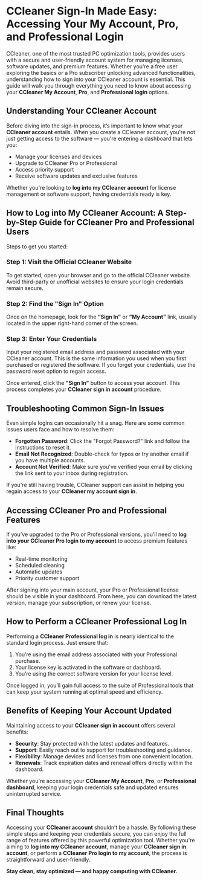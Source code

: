# CCleaner Sign-In Made Easy: Accessing Your My Account, Pro, and Professional Login

CCleaner, one of the most trusted PC optimization tools, provides users with a secure and user-friendly account system for managing licenses, software updates, and premium features. Whether you're a free user exploring the basics or a Pro subscriber unlocking advanced functionalities, understanding how to sign into your CCleaner account is essential. This guide will walk you through everything you need to know about accessing your **CCleaner My Account**, **Pro**, and **Professional login** options.



## Understanding Your CCleaner Account

Before diving into the sign-in process, it’s important to know what your **CCleaner account** entails. When you create a CCleaner account, you're not just getting access to the software — you're entering a dashboard that lets you:

- Manage your licenses and devices  
- Upgrade to CCleaner Pro or Professional  
- Access priority support  
- Receive software updates and exclusive features

Whether you're looking to **log into my CCleaner account** for license management or software support, having credentials ready is key.



## How to Log into My CCleaner Account: A Step-by-Step Guide for CCleaner Pro and Professional Users

Steps to get you started:

### Step 1: Visit the Official CCleaner Website

To get started, open your browser and go to the official CCleaner website. Avoid third-party or unofficial websites to ensure your login credentials remain secure.

### Step 2: Find the "Sign In" Option

Once on the homepage, look for the **“Sign In”** or **“My Account”** link, usually located in the upper right-hand corner of the screen.

### Step 3: Enter Your Credentials

Input your registered email address and password associated with your CCleaner account. This is the same information you used when you first purchased or registered the software. If you forget your credentials, use the password reset option to regain access.

Once entered, click the **"Sign In"** button to access your account. This process completes your **CCleaner sign in account** procedure.



## Troubleshooting Common Sign-In Issues

Even simple logins can occasionally hit a snag. Here are some common issues users face and how to resolve them:

- **Forgotten Password**: Click the "Forgot Password?" link and follow the instructions to reset it.  
- **Email Not Recognized**: Double-check for typos or try another email if you have multiple accounts.  
- **Account Not Verified**: Make sure you've verified your email by clicking the link sent to your inbox during registration.

If you're still having trouble, CCleaner support can assist in helping you regain access to your **CCleaner my account sign in**.



## Accessing CCleaner Pro and Professional Features

If you’ve upgraded to the Pro or Professional versions, you’ll need to **log into your CCleaner Pro login to my account** to access premium features like:

- Real-time monitoring  
- Scheduled cleaning  
- Automatic updates  
- Priority customer support

After signing into your main account, your Pro or Professional license should be visible in your dashboard. From here, you can download the latest version, manage your subscription, or renew your license.



## How to Perform a CCleaner Professional Log In

Performing a **CCleaner Professional log in** is nearly identical to the standard login process. Just ensure that:

1. You’re using the email address associated with your Professional purchase.  
2. Your license key is activated in the software or dashboard.  
3. You’re using the correct software version for your license level.

Once logged in, you’ll gain full access to the suite of Professional tools that can keep your system running at optimal speed and efficiency.



## Benefits of Keeping Your Account Updated

Maintaining access to your **CCleaner sign in account** offers several benefits:

- **Security**: Stay protected with the latest updates and features.  
- **Support**: Easily reach out to support for troubleshooting and guidance.  
- **Flexibility**: Manage devices and licenses from one convenient location.  
- **Renewals**: Track expiration dates and renewal offers directly within the dashboard.

Whether you're accessing your **CCleaner My Account**, **Pro**, or **Professional dashboard**, keeping your login credentials safe and updated ensures uninterrupted service.



## Final Thoughts

Accessing your **CCleaner account** shouldn’t be a hassle. By following these simple steps and keeping your credentials secure, you can enjoy the full range of features offered by this powerful optimization tool. Whether you're aiming to **log into my CCleaner account**, manage your **CCleaner sign in account**, or perform a **CCleaner Pro login to my account**, the process is straightforward and user-friendly.

**Stay clean, stay optimized — and happy computing with CCleaner.**
